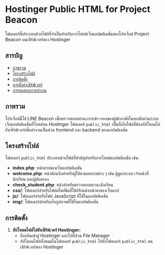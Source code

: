 # Hostinger Public HTML for Project Beacon

โฟลเดอร์นี้ประกอบด้วยไฟล์ที่จำเป็นสำหรับการโฮสต์เว็บแอปพลิเคชันของโปรเจ็กต์ Project Beacon บนเซิร์ฟเวอร์ของ Hostinger

## สารบัญ
- [ภาพรวม](#ภาพรวม)
- [โครงสร้างไฟล์](#โครงสร้างไฟล์)
- [การติดตั้ง](#การติดตั้ง)
- [การตั้งค่าเซิร์ฟเวอร์](#การตั้งค่าเซิร์ฟเวอร์)
- [การทดสอบการทำงาน](#การทดสอบการทำงาน)

## ภาพรวม
โปรเจ็กต์นี้ใช้ LINE Beacon เพื่อตรวจสอบสถานะการเข้า-ออกของผู้พักอาศัยในหอพักผ่านระบบเว็บแอปพลิเคชันที่โฮสต์บน Hostinger โฟลเดอร์ `public_html` เป็นที่เก็บไฟล์ที่ต้องอัปโหลดไปยังเซิร์ฟเวอร์เพื่อทำงานเป็นส่วน frontend และ backend ของแอปพลิเคชัน

## โครงสร้างไฟล์

โฟลเดอร์ `public_html` ประกอบด้วยไฟล์ที่สำคัญสำหรับการโฮสต์แอปพลิเคชัน เช่น:
- **index.php**: หน้าแรกของเว็บแอปพลิเคชัน
- **welcome.php**: หน้าต้อนรับสำหรับผู้ใช้ตามบทบาทต่าง ๆ เช่น ผู้ดูแลระบบ เจ้าหน้าที่ นักเรียน และผู้ปกครอง
- **check_student.php**: หน้าสำหรับตรวจสอบสถานะนักเรียน
- **css/**: โฟลเดอร์สำหรับไฟล์สไตล์ชีตที่ใช้ปรับแต่งหน้าตาของเว็บแอป
- **js/**: โฟลเดอร์สำหรับไฟล์ JavaScript ที่ใช้ในแอปพลิเคชัน
- **img/**: โฟลเดอร์สำหรับเก็บรูปภาพที่ใช้ในแอปพลิเคชัน

## การติดตั้ง

1. **อัปโหลดไฟล์ไปยังเซิร์ฟเวอร์ Hostinger:**
   - ล็อกอินเข้าสู่ Hostinger และไปที่ส่วน File Manager
   - อัปโหลดไฟล์ทั้งหมดในโฟลเดอร์ `public_html` ไปยังโฟลเดอร์ `public_html` บนเซิร์ฟเวอร์ของ Hostinger

